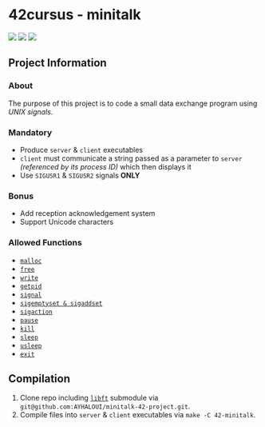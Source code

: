 # 42cursus - minitalk

![](https://github.com/hanshazairi/42-minitalk/workflows/norminette/badge.svg)
![](https://github.com/hanshazairi/42-minitalk/workflows/build/badge.svg)
![](https://img.shields.io/tokei/lines/github/hanshazairi/42-minitalk?style=plastic?color=blue)

## Project Information

### About

The purpose of this project is to code a small data exchange program using *UNIX signals*.

### Mandatory

- Produce `server` & `client` executables
- `client` must communicate a string passed as a parameter to `server` *(referenced by its process ID)* which then displays it
- Use `SIGUSR1` & `SIGUSR2` signals **ONLY**

### Bonus

- Add reception acknowledgement system
- Support Unicode characters

### Allowed Functions

- [`malloc`](https://man7.org/linux/man-pages/man3/free.3.html)
- [`free`](https://man7.org/linux/man-pages/man3/free.3.html)
- [`write`](https://man7.org/linux/man-pages/man2/write.2.html)
- [`getpid`](https://man7.org/linux/man-pages/man2/getpid.2.html)
- [`signal`](https://man7.org/linux/man-pages/man2/signal.2.html)
- [`sigemptyset & sigaddset`](https://man7.org/linux/man-pages/man3/sigsetops.3.html)
- [`sigaction`](https://man7.org/linux/man-pages/man2/sigaction.2.html)
- [`pause`](https://man7.org/linux/man-pages/man2/pause.2.html)
- [`kill`](https://man7.org/linux/man-pages/man2/kill.2.html)
- [`sleep`](https://man7.org/linux/man-pages/man3/sleep.3.html)
- [`usleep`](https://man7.org/linux/man-pages/man3/usleep.3.html)
- [`exit`](https://man7.org/linux/man-pages/man3/exit.3.html)

## Compilation

1. Clone repo including [`libft`](../../../42-libft) submodule via `git@github.com:AYHALOUI/minitalk-42-project.git`.
2. Compile files into `server` & `client` executables via `make -C 42-minitalk`.
